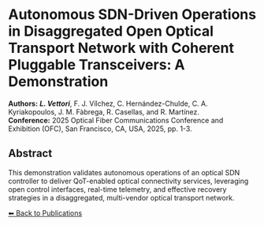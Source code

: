 # Autonomous SDN-Driven Operations in Disaggregated Open Optical Transport Network with Coherent Pluggable Transceivers: A Demonstration


**Authors:** _**L. Vettori**_, F. J. Vílchez, C. Hernández-Chulde, C. A. Kyriakopoulos, J. M. Fàbrega, R. Casellas, and R. Martínez.  
**Conference:** 2025 Optical Fiber Communications Conference and Exhibition (OFC), San Francisco, CA, USA, 2025, pp. 1-3.  


## Abstract

This demonstration validates autonomous operations of an optical SDN controller to deliver QoT-enabled optical connectivity services, leveraging open control interfaces, real-time telemetry, and effective recovery strategies in a disaggregated, multi-vendor optical transport network.

[⬅ Back to Publications](index_conferences.md)